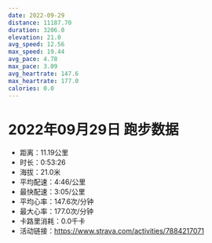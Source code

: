 ```yaml
---
date: 2022-09-29
distance: 11187.70
duration: 3206.0
elevation: 21.0
avg_speed: 12.56
max_speed: 19.44
avg_pace: 4.78
max_pace: 3.09
avg_heartrate: 147.6
max_heartrate: 177.0
calories: 0.0
---
```


# 2022年09月29日 跑步数据

- 距离：11.19公里
- 时长：0:53:26
- 海拔：21.0米
- 平均配速：4:46/公里
- 最快配速：3:05/公里
- 平均心率：147.6次/分钟
- 最大心率：177.0次/分钟
- 卡路里消耗：0.0千卡
- 活动链接：https://www.strava.com/activities/7884217071
